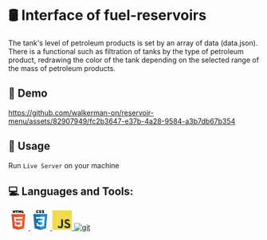 # 🛢️ Interface of fuel-reservoirs
The tank's level of petroleum products is set by an array of data (data.json). There is a functional such as filtration of tanks by the type of petroleum product, redrawing the color of the tank depending on the selected range of the mass of petroleum products.

## 👾 Demo
https://github.com/walkerman-on/reservoir-menu/assets/82907949/fc2b3647-e37b-4a28-9584-a3b7db67b354

## 🚀 Usage
Run `Live Server` on your machine

## 💻 Languages and Tools:
<p align="left"><a href="https://www.w3.org/html/" target="_blank" rel="noreferrer"> <img src="https://raw.githubusercontent.com/devicons/devicon/master/icons/html5/html5-original-wordmark.svg" alt="html5" width="40" height="40"/> </a>   <a href="https://www.w3schools.com/css/" target="_blank" rel="noreferrer"> <img src="https://raw.githubusercontent.com/devicons/devicon/master/icons/css3/css3-original-wordmark.svg" alt="css3" width="40" height="40"/> </a> <a href="https://developer.mozilla.org/en-US/docs/Web/JavaScript" target="_blank" rel="noreferrer"> <img src="https://raw.githubusercontent.com/devicons/devicon/master/icons/javascript/javascript-original.svg" alt="javascript" width="40" height="40"/> </a> <a href="https://git-scm.com/" target="_blank" rel="noreferrer"> <img src="https://www.vectorlogo.zone/logos/git-scm/git-scm-icon.svg" alt="git" width="40" height="40"/> </a> </p>
 

